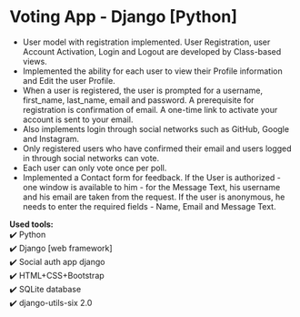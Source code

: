 # Voting App - Django [Python]

- User model with registration implemented. User Registration, user Account Activation, Login and Logout are developed by Class-based views.
- Implemented the ability for each user to view their Profile information and Edit the user Profile.
- When a user is registered, the user is prompted for a username, first_name, last_name, email and password. A prerequisite for registration is confirmation of email. A one-time link to activate your account is sent to your email.
- Also implements login through social networks such as GitHub, Google and Instagram.
- Only registered users who have confirmed their email and users logged in through social networks can vote.
- Each user can only vote once per poll.
- Implemented a Contact form for feedback. If the User is authorized - one window is available to him - for the Message Text, his username and his email are taken from the request. If the user is anonymous, he needs to enter the required fields - Name, Email and Message Text.


__Used tools:__    
:heavy_check_mark: Python    
:heavy_check_mark: Django [web framework]   
:heavy_check_mark: Social auth app django    
:heavy_check_mark: HTML+CSS+Bootstrap    
:heavy_check_mark: SQLite database    
:heavy_check_mark: django-utils-six 2.0       

